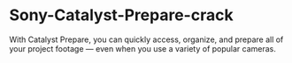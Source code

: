 # Sony-Catalyst-Prepare-crack
With Catalyst Prepare, you can quickly access, organize, and prepare all of your project footage — even when you use a variety of popular cameras.
